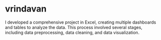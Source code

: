 # vrindavan 

I developed a comprehensive project in Excel, creating multiple dashboards and tables to analyze the data. This process involved several stages, including data preprocessing, data cleaning, and data visualization.
